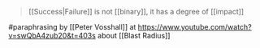 > [[Success|Failure]] is not [[binary]], it has a degree of [[impact]]

#paraphrasing by [[Peter Vosshall]] at https://www.youtube.com/watch?v=swQbA4zub20&t=403s about [[Blast Radius]]